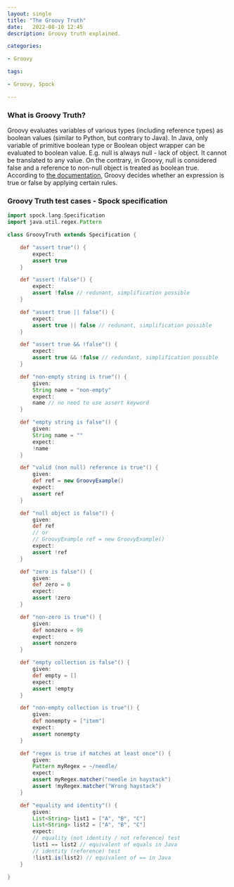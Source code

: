 ```yaml
---
layout: single
title: "The Groovy Truth"
date:   2022-08-10 12:45
description: Groovy truth explained.

categories:

- Groovy

tags:

- Groovy, Spock

---
```


### What is Groovy Truth?

Groovy evaluates variables of various types (including reference types) as boolean values (similar to Python, but contrary to Java).
In Java, only variable of primitive boolean type or Boolean object wrapper can be evaluated to boolean value.
E.g. null is always null - lack of object. It cannot be translated to any value.
On the contrary, in Groovy, null is considered false and a reference to non-null object is treated as boolean true.
According to [the documentation](https://groovy-lang.org/semantics.html#the-groovy-truth), Groovy decides whether an expression is true or false by applying certain rules.

### Groovy Truth test cases - Spock specification

```groovy
import spock.lang.Specification
import java.util.regex.Pattern

class GroovyTruth extends Specification {

    def "assert true"() {
        expect:
        assert true
    }

    def "assert !false"() {
        expect:
        assert !false // redunant, simplification possible
    }

    def "assert true || false"() {
        expect:
        assert true || false // redunant, simplification possible
    }

    def "assert true && !false"() {
        expect:
        assert true && !false // redundant, simplification possible
    }

    def "non-empty string is true"() {
        given:
        String name = "non-empty"
        expect:
        name // no need to use assert keyword
    }

    def "empty string is false"() {
        given:
        String name = ""
        expect:
        !name
    }

    def "valid (non null) reference is true"() {
        given:
        def ref = new GroovyExample()
        expect:
        assert ref
    }

    def "null object is false"() {
        given:
        def ref
        // or
        // GroovyExample ref = new GroovyExample()
        expect:
        assert !ref
    }

    def "zero is false"() {
        given:
        def zero = 0
        expect:
        assert !zero
    }

    def "non-zero is true"() {
        given:
        def nonzero = 99
        expect:
        assert nonzero
    }

    def "empty collection is false"() {
        given:
        def empty = []
        expect:
        assert !empty
    }

    def "non-empty collection is true"() {
        given:
        def nonempty = ["item"]
        expect:
        assert nonempty
    }

    def "regex is true if matches at least once"() {
        given:
        Pattern myRegex = ~/needle/
        expect:
        assert myRegex.matcher("needle in haystack")
        assert !myRegex.matcher("Wrong haystack")
    }

    def "equality and identity"() {
        given:
        List<String> list1 = ["A", "B", "C"]
        List<String> list2 = ["A", "B", "C"]
        expect:
        // equality (not identity / not reference) test
        list1 == list2 // equivalent of equals in Java
        // identity (reference) test
        !list1.is(list2) // equivalent of == in Java
    }

}

```

